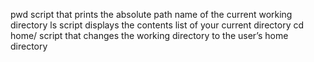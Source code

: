 pwd script that prints the absolute path name of the current working directory
ls script displays the contents list of your current directory
cd home/ script that changes the working directory to the user’s home directory
